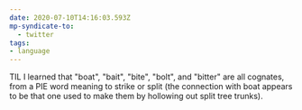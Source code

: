 ```yaml
---
date: 2020-07-10T14:16:03.593Z
mp-syndicate-to:
  - twitter
tags:
- language
---
```


TIL I learned that "boat", "bait", "bite", "bolt", and "bitter" are all cognates, from a PIE word meaning to strike or split (the connection with boat appears to be that one used to make them by hollowing out split tree trunks).
